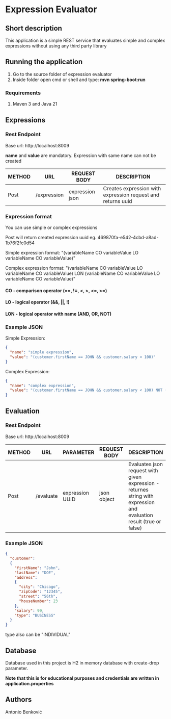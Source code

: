 # Expression Evaluator
## Short description
This application is a simple REST service that evaluates simple and complex expressions
without using any third party library

## Running the application
1. Go to the source folder of expression evaluator
2. Inside folder open cmd or shell and type: **mvn spring-boot:run**

### Requirements
1. Maven 3 and Java 21

## Expressions

### Rest Endpoint
Base url: http://localhost:8009

**name** and **value** are mandatory. Expression with same name can not be created

| METHOD  | URL | REQUEST BODY    |  DESCRIPTION |
|---|-----|-----------------|---|
| Post  | /expression   | expression json | Creates expression with expression request and returns uuid  |


### Expression format

You can use simple or complex expressions

Post will return created expression uuid eg. 469870fa-e542-4cbd-a8ad-1b76f2fc0d54

Simple expression format: "(variableName CO variableValue LO variableName CO variableValue)"

Complex expression format:
"(variableName CO variableValue LO variableName CO variableValue) LON (variableName CO variableValue LO variableName CO variableValue)"

#### CO - comparison operator (==, !=, <, >, <=, >=)
#### LO - logical operator (&&, ||, !)
#### LON - logical operator with name (AND, OR, NOT)

### Example JSON

Simple Expression:
```json
{
  "name": "simple expression",
  "value": "(customer.firstName == JOHN && customer.salary < 100)"
}
```
Complex Expression:
```json
{
  "name": "complex expression",
  "value": "(customer.firstName == JOHN && customer.salary < 100) NOT (customer.address != null && customer.address.city == Washington)"
}
```

## Evaluation

### Rest Endpoint
Base url: http://localhost:8009

| METHOD | URL | PARAMETER       | REQUEST BODY | DESCRIPTION                                                                                                          |
|--------|-----|-----------------|--------------|----------------------------------------------------------------------------------------------------------------------|
| Post   | /evaluate | expression UUID | json object  | Evaluates json request with given expression - returnes string with expression and evaluation result (true or false) |

### Example JSON

```json
{
  "customer":
  {
    "firstName": "John",
    "lastName": "DOE",
    "address":
    {
      "city": "Chicago",
      "zipCode": "12345",
      "street": "56th",
      "houseNumber": 23
    },
    "salary": 99,
    "type": "BUSINESS"
  }
}
```
type also can be "INDIVIDUAL"

## Database

Database used in this project is H2 in memory database with create-drop parameter.

**Note that this is for educational purposes and credentials are written in application.properties**


## Authors
Antonio Benković